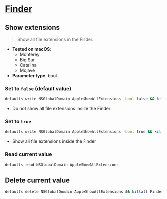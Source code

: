 # [Finder](../readme.md)

## Show extensions

> Show all file extensions in the Finder.

- **Tested on macOS**:
  * Monterey
  * Big Sur
  * Catalina
  * Mojave
- **Parameter type**: bool

### Set to `false` (default value)
```bash
defaults write NSGlobalDomain AppleShowAllExtensions -bool false && killall Finder
```
- Do not show all file extensions inside the Finder

### Set to `true`
```bash
defaults write NSGlobalDomain AppleShowAllExtensions -bool true && killall Finder
```
- Show all file extensions inside the Finder

### Read current value
```bash
defaults read NSGlobalDomain AppleShowAllExtensions
```

## Delete current value
```bash
defaults delete NSGlobalDomain AppleShowAllExtensions && killall Finder
```
